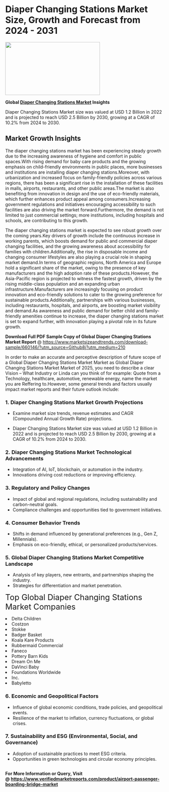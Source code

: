 <H1>Diaper Changing Stations Market Size, Growth and Forecast from 2024 - 2031</H1><img class="aligncenter size-medium wp-image-584254" src="https://thirdeyenews.in/wp-content/uploads/2024/09/Global-Market-Research-300x168.jpeg" alt="" width="300" height="168" /><p><strong>Global&nbsp;<a href="https://www.marketsizeandtrends.com/download-sample/660146/?utm_source=Github8j?utm_medium=210">Diaper Changing Stations Market</a> Insights</strong></p><p>Diaper Changing Stations Market size was valued at USD 1.2 Billion in 2022 and is projected to reach USD 2.5 Billion by 2030, growing at a CAGR of 10.2% from 2024 to 2030.</p><p><h2>Market Growth Insights</h2> <p>The diaper changing stations market has been experiencing steady growth due to the increasing awareness of hygiene and comfort in public spaces.With rising demand for baby care products and the growing emphasis on child-friendly environments in public places, more businesses and institutions are installing diaper changing stations.Moreover, with urbanization and increased focus on family-friendly policies across various regions, there has been a significant rise in the installation of these facilities in malls, airports, restaurants, and other public areas.The market is also benefiting from innovation in design and the use of eco-friendly materials, which further enhances product appeal among consumers.Increasing government regulations and initiatives encouraging accessibility to such facilities are also driving the market forward.Furthermore, the demand is not limited to just commercial settings; more institutions, including hospitals and schools, are contributing to this growth.</p> <p>The diaper changing stations market is expected to see robust growth over the coming years.Key drivers of growth include the continuous increase in working parents, which boosts demand for public and commercial diaper changing facilities, and the growing awareness about accessibility for families with children.Additionally, the rise in disposable income and changing consumer lifestyles are also playing a crucial role in shaping market demand.In terms of geographic regions, North America and Europe hold a significant share of the market, owing to the presence of key manufacturers and the high adoption rate of these products.However, the Asia-Pacific region is projected to witness the fastest growth, driven by the rising middle-class population and an expanding urban infrastructure.Manufacturers are increasingly focusing on product innovation and eco-friendly solutions to cater to the growing preference for sustainable products.Additionally, partnerships with various businesses, including restaurants, hospitals, and airports, are boosting market visibility and demand.As awareness and public demand for better child and family-friendly amenities continue to increase, the diaper changing stations market is set to expand further, with innovation playing a pivotal role in its future growth.</p><p><span class=""><strong>Download Full PDF Sample Copy of Global Diaper Changing Stations Market Report</strong> @ <a href="https://www.marketsizeandtrends.com/download-sample/660146/?utm_source=Github8j?utm_medium=210" target="_blank">https://www.marketsizeandtrends.com/download-sample/660146/?utm_source=Github8j?utm_medium=210</a></span></p><p>In order to make an accurate and perceptive description of future scope of a Global&nbsp;Diaper Changing Stations Market Market as Global&nbsp;Diaper Changing Stations Market Market of 2025, you need to describe a clear Vision &ndash; What Industry or Linda can you think of for example: Quote from a Technology, healthcare, automotive, renewable energy, name the market you are Reffering to.However, some general trends and factors usually impact market reports and their future outlook include:</p><h3>1.&nbsp;<strong>Diaper Changing Stations Market Growth Projections</strong></h3><ul><li>Examine market size trends, revenue estimates and CAGR (Compounded Annual Growth Rate) projections.</li><li><p>Diaper Changing Stations Market size was valued at USD 1.2 Billion in 2022 and is projected to reach USD 2.5 Billion by 2030, growing at a CAGR of 10.2% from 2024 to 2030.</p></li></ul><h3>2.&nbsp;<strong>Diaper Changing Stations Market Technological Advancements</strong></h3><ul><li>Integration of AI, IoT, blockchain, or automation in the industry.</li><li>Innovations driving cost reductions or improving efficiency.</li></ul><h3>3.&nbsp;<strong>Regulatory and Policy Changes</strong></h3><ul><li>Impact of global and regional regulations, including sustainability and carbon-neutral goals.</li><li>Compliance challenges and opportunities tied to government initiatives.</li></ul><h3>4.&nbsp;<strong>Consumer Behavior Trends</strong></h3><ul><li>Shifts in demand influenced by generational preferences (e.g., Gen Z, Millennials).</li><li>Emphasis on eco-friendly, ethical, or personalized products/services.</li></ul><h3>5.&nbsp;<strong>Global Diaper Changing Stations Market Competitive Landscape</strong></h3><ul><li>Analysis of key players, new entrants, and partnerships shaping the industry.</li><li>Strategies for differentiation and market penetration.</li></ul><p data-pm-slice="1 1 []"><span style="color: inherit; font-family: inherit; font-size: 25px;">Top Global Diaper Changing Stations Market Companies</span></p><div class="" data-test-id=""><p><li>Delta Children</li><li> Costzon</li><li> Stokke</li><li> Badger Basket</li><li> Koala Kare Products</li><li> Rubbermaid Commercial</li><li> Faneco</li><li> Pottery Barn Kids</li><li> Dream On Me</li><li> DaVinci Baby</li><li> Foundations Worldwide</li><li> Inc.</li><li> Babyletto</li></p></div><h3>6.&nbsp;<strong>Economic and Geopolitical Factors</strong></h3><ul><li>Influence of global economic conditions, trade policies, and geopolitical events.</li><li>Resilience of the market to inflation, currency fluctuations, or global crises.</li></ul><h3>7.&nbsp;<strong>Sustainability and ESG (Environmental, Social, and Governance)</strong></h3><ul><li>Adoption of sustainable practices to meet ESG criteria.</li><li>Opportunities in green technologies and circular economy principles.</li></ul><h2><strong style="font-size: 14px;">For More Information or Query, Visit @&nbsp;</strong><a style="background-color: #ffffff; font-size: 14px;" href="https://www.marketsizeandtrends.com/report/diaper-changing-stations-market/" target="_blank">https://www.verifiedmarketreports.com/product/airport-passenger-boarding-bridge-market</a></h2>